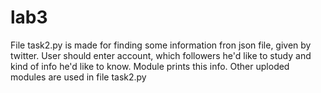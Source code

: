# lab3
File task2.py is made for finding some information fron json file, given by twitter. 
User should enter account, which followers he'd like to study and kind of info he'd like to know.
Module prints this info.
Other uploded modules are used in file task2.py
